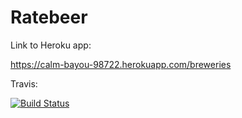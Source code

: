 # Ratebeer

Link to Heroku app:

https://calm-bayou-98722.herokuapp.com/breweries

Travis: 

[![Build Status](https://travis-ci.org/Mustekala/ratebeer.svg?branch=master)](https://travis-ci.org/Mustekala/ratebeer)
